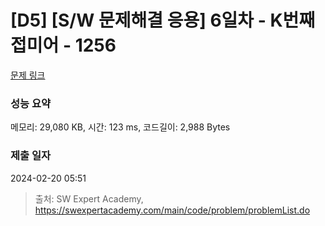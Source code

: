 # [D5] [S/W 문제해결 응용] 6일차 - K번째 접미어 - 1256 

[문제 링크](https://swexpertacademy.com/main/code/problem/problemDetail.do?contestProbId=AV18GHd6IskCFAZN) 

### 성능 요약

메모리: 29,080 KB, 시간: 123 ms, 코드길이: 2,988 Bytes

### 제출 일자

2024-02-20 05:51



> 출처: SW Expert Academy, https://swexpertacademy.com/main/code/problem/problemList.do